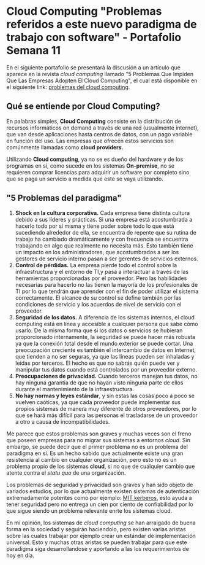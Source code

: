 # Cloud Computing "Problemas referidos a este nuevo paradigma de trabajo con software" - Portafolio Semana 11

En el siguiente portafolio se presentará la discusión a un artículo que aparece en la revista *cloud computing* llamado "5 Problemas Que Impiden Que Las Empresas Adopten El Cloud Computing", el cual está disponible en el siguiente link: [problemas del cloud computing](https://www.revistacloudcomputing.com/2012/11/5-problemas-que-impiden-que-las-empresas-adopten-el-cloud-computing/).

## Qué se entiende por Cloud Computing?

En palabras simples, **Cloud Computing** consiste en la distribución de recursos informáticos on demand a través de una red (usualmente internet), que van desde aplicaciones hasta centros de datos, con un pago variable en función del uso. Las empresas que ofrecen estos servicios son comúnmente llamadas como **cloud providers.**
Utilizando **Cloud computing**, ya no se es dueño del hardware y de los programas en sí, como sucede en los sistemas **On-premise**, no se requieren comprar licencias para adquirir un software por completo sino que se paga un servicio a medida que este se vaya utilizando.

## "5 Problemas del paradigma"

1. **Shock en la cultura corporativa.** Cada empresa tiene distinta cultura debido a sus líderes y prácticas. Si una empresa está acostumbrada a hacerlo todo por sí misma y tiene poder sobre todo lo que está sucediendo alrededor de ella, se encuentra de repente que su rutina de trabajo ha cambiado dramáticamente y con frecuencia se encuentra trabajando en algo que realmente no necesita más. Esto también tiene un impacto en los administradores, que acostumbrados a ser los gestores de servicio interno pasan a ser gerentes de servicios externos.
2. **Control de pérdidas.** La empresa pierde todo el control sobre la infraestructura y el entorno de TI,y pasa a interactuar a través de las herramientas proporcionadas por el proveedor. Pero las habilidades necesarias para hacerlo no las tienen la mayoría de los profesionales de TI por lo que tendrán que aprender con el fin de poder utilizar el sistema correctamente. El alcance de su control se define también por las condiciones de servicio y los acuerdos de nivel de servicio con el proveedor.
3. **Seguridad de los datos.** A diferencia de los sistemas internos, el cloud computing está en línea y accesible a cualquier persona que sabe cómo usarlo. De la misma forma que si los datos o servicios se hubieran proporcionado internamente, la seguridad se puede hacer más robusta ya que la conexión total desde el mundo exterior se puede cortar. Una preocupación creciente es también el intercambio de datos en Internet, que tienden a no ser seguras, ya que las líneas pueden ser inhaladas y leídas por terceros. El hecho es que no sabrás quién puede ver y manipular tus datos cuando está controlados por un proveedor externo.
4. **Preocupaciones de privacidad.** Cuando terceros manejan tus datos, no hay ninguna garantía de que no hayan visto ninguna parte de ellos durante el mantenimiento de la infraestructura.
5. **No hay normas y leyes estándar**, y sin estas las cosas poco a poco se vuelven caóticas, ya que cada proveedor puede implementar sus propios sistemas de manera muy diferente de otros proveedores, por lo que se hará más difícil para las personas el trasladarse de un proveedor a otro a causa de incompatibilidades.

Me parece que estos problemas son graves y muchas veces son el freno que poseen empresas para no migrar sus sistemas a entornos *cloud*. Sin embargo, se puede decir que el primer problema no es un problema del paradigma en sí. Es un hecho sabido que actualmente existe una gran resistencia al cambio en cualquier organización, pero esto no es un problema propio de los sistemas **cloud**, si no que de cualquier cambio que atente contra el *statu quo* de una organización.

Los problemas de seguridad y privacidad son graves y han sido objeto de variados estudios, por lo que actualmente existen sistemas de autenticación extremadamente potentes como por ejemplo: [MIT kerberos](https://web.mit.edu/kerberos/), esto ayuda a tener seguridad pero no entrega un cien por ciento de confiabilidad por lo que sigue siendo un problema relevante enrte los sistemas cloud.

En mi opinión, los sistemas de *cloud computing* se han arraigado de buena forma en la sociedad y seguirán haciendolo, pero existen varias aristas sobre las cuales trabajar por ejemplo crear un estándar de implementación universal. Esto y muchas otras aristas se pueden trabajar para que este paradigma siga desarrollandose y aportando a las los requerimientos de hoy en día.
